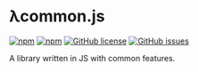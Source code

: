 # λcommon.js

[![npm](https://img.shields.io/npm/v/lambdacommonjs.svg)](https://www.npmjs.com/package/lambdacommonjs)
[![npm](https://img.shields.io/npm/dt/lambdacommonjs.svg)](https://www.npmjs.com/package/lambdacommonjs)
[![GitHub license](https://img.shields.io/badge/license-MIT-blue.svg)](https://raw.githubusercontent.com/AperLambda/lambdacommon.js/master/LICENSE)
[![GitHub issues](https://img.shields.io/github/issues/AperLambda/lambdacommon.js.svg)](https://github.com/AperLambda/lambdacommon.js/issues)

A library written in JS with common features.